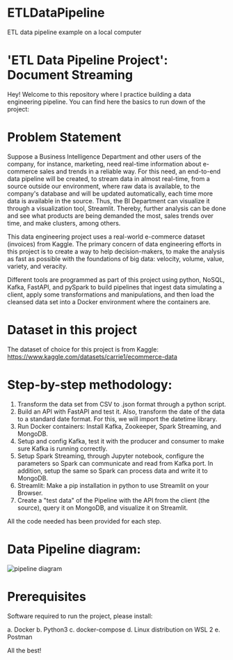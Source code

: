 # ETLDataPipeline
ETL data pipeline example on a local computer

# 'ETL Data Pipeline Project': Document Streaming
Hey! Welcome to this repository where I practice building a data engineering pipeline. You can find here the basics to run down of the project:

# Problem Statement

Suppose a Business Intelligence Department and other users of the company, for instance, marketing, need real-time information about e-commerce sales and trends in a reliable way. For this need, an end-to-end data pipeline will be created, to stream data in almost real-time, from a source outside our environment, where raw data is available, to the company's database and will be updated automatically, each time more data is available in the source. Thus, the BI Department can visualize it through a visualization tool, Streamlit. Thereby, further analysis can be done and see what products are being demanded the most, sales trends over time, and make clusters, among others. 

This data engineering project uses a real-world e-commerce dataset (invoices) from Kaggle. The primary concern of data engineering efforts in this project is to create a way to help decision-makers, to make the analysis as fast as possible with the foundations of big data: velocity, volume, value, variety, and veracity.

Different tools are programmed as part of this project using python, NoSQL, Kafka, FastAPI, and pySpark to build pipelines that ingest data simulating a client, apply some transformations and manipulations, and then load the cleansed data set into a Docker environment where the containers are.

# Dataset in this project
The dataset of choice for this project is from Kaggle: https://www.kaggle.com/datasets/carrie1/ecommerce-data

# Step-by-step methodology:
1. Transform the data set from CSV to .json format through a python script.
2. Build an API with FastAPI and test it. Also, transform the date of the data to a standard date format. For this, we will import the datetime library.
3. Run Docker containers: Install Kafka, Zookeeper, Spark Streaming, and MongoDB.
4. Setup and config Kafka, test it with the producer and consumer to make sure Kafka is running correctly.  
5. Setup Spark Streaming, through Jupyter notebook, configure the parameters so Spark can communicate and read from Kafka port. In addition, setup the same so Spark can process data and write it to MongoDB.
6. Streamlit: Make a pip installation in python to use Streamlit on your Browser.
7. Create a "test data" of the Pipeline with the API from the client (the source), query it on MongoDB, and visualize it on Streamlit. 

All the code needed has been provided for each step.

# Data Pipeline diagram:
![pipeline diagram](https://user-images.githubusercontent.com/66104960/177219460-270fc3dd-2e44-4e29-96e5-c0af07359bea.JPG)

# Prerequisites
Software required to run the project, please install:

 a. Docker
 b. Python3
 c. docker-compose
 d. Linux distribution on WSL 2
 e. Postman
 
 All the best!
